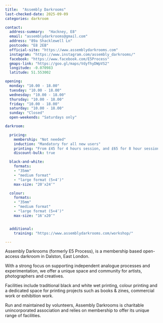 ```yaml
---
title:  "Assembly Darkrooms"
last-checked-date: 2025-09-09
categories: darkroom

contact:
  address-summary:  "Hackney, E8"
  email: "assemblydarkrooms@gmail.com"
  address: "89a Shacklewell Ln"
  postcode: "E8 2EB"
  official-site: "https://www.assemblydarkrooms.com"
  instagram: "https://www.instagram.com/assembly_darkrooms/"
  facebook: "https://www.facebook.com/E5Process"
  gmaps-link: "https://goo.gl/maps/VdyfhyDWpVS2"
  longitude: -0.070983              
  latitude: 51.553002

opening:
  monday: "10.00 - 18.00"
  tuesday: "10.00 - 18.00"
  wednesday: "10.00 - 18.00"
  thursday: "10.00 - 18.00"
  friday: "10.00 - 18.00"
  saturday: "10.00 - 18.00"
  sunday: "Closed"
  open-weekends: "Saturdays only"

darkroom: 

  pricing:
    membership: "Not needed"
    induction: "Mandatory for all new users"
    printing: "From £45 for 4 hours session, and £65 for 8 hour session"
    discount-bulk: true

  black-and-white:
    formats:
    - "35mm"
    - "medium format"
    - "large format (5×4″)"
    max-size: "20″x24″"

  colour:
    formats:
    - "35mm"
    - "medium format"
    - "large format (5×4″)"
    max-size: "16″x20″"


  additional:
    training: "https://www.assemblydarkrooms.com/workshop/"

---
```


Assembly Darkrooms (formerly E5 Process), is a membership based open-access darkroom in Dalston, East London.

With a strong focus on supporting independent analogue processes and experimentation, we offer a unique space and community for artists, photographers and creatives.

Facilities include traditional black and white wet printing, colour printing and a dedicated space for printing projects such as books & zines, commercial work or exhibition work.

Run and maintained by volunteers, Assembly Darkrooms is charitable unincorporated association and relies on membership to offer its unique range of facilities.